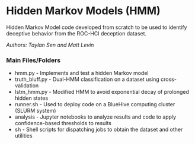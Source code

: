 # Hidden Markov Models (HMM)

Hidden Markov Model code developed from scratch to be used to identify deceptive behavior from the ROC-HCI deception dataset.

*Authors: Taylan Sen and Matt Levin*


### Main Files/Folders
* hmm.py - Implements and test a hidden Markov model
* truth_bluff.py - Dual-HMM classification on a dataset using cross-validation
* lstm_hmm.py - Modified HMM to avoid exponential decay of prolonged hidden states
* runner.sh - Used to deploy code on a BlueHive computing cluster (SLURM system)
* analysis - Jupyter notebooks to analyze results and code to apply confidence-based thresholds to results
* sh - Shell scripts for dispatching jobs to obtain the dataset and other utilities